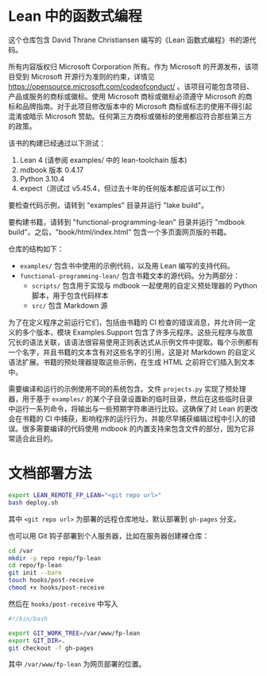 # Lean 中的函数式编程
这个仓库包含 David Thrane Christiansen 编写的《Lean 函数式编程》书的源代码。

所有内容版权归 Microsoft Corporation 所有。作为 Microsoft 的开源发布，该项目受到 Microsoft 开源行为准则的约束，详情见 https://opensource.microsoft.com/codeofconduct/ 。该项目可能包含项目、产品或服务的商标或徽标。使用 Microsoft 商标或徽标必须遵守 Microsoft 的商标和品牌指南。对于此项目修改版本中的 Microsoft 商标或标志的使用不得引起混淆或暗示 Microsoft 赞助。任何第三方商标或徽标的使用都应符合那些第三方的政策。

该书的构建已经通过以下测试：

1. Lean 4 (请参阅 examples/ 中的 lean-toolchain 版本)
2. mdbook 版本 0.4.17
3. Python 3.10.4
4. expect（测试过 v5.45.4，但过去十年的任何版本都应该可以工作）

要检查代码示例，请转到 "examples" 目录并运行 "lake build"。

要构建书籍，请转到 "functional-programming-lean" 目录并运行 "mdbook build"。之后，"book/html/index.html" 包含一个多页面网页版的书籍。

仓库的结构如下：
* `examples/` 包含书中使用的示例代码，以及用 Lean 编写的支持代码。
* `functional-programming-lean/` 包含书籍文本的源代码。分为两部分：
  * `scripts/` 包含用于实现与 mdbook 一起使用的自定义预处理器的 Python 脚本，用于包含代码样本
  * `src/` 包含 Markdown 源

为了在定义程序之前运行它们，包括由书籍的 CI 检查的错误消息，并允许同一定义的多个版本，模块 Examples.Support 包含了许多元程序。这些元程序与故意冗长的语法关联，该语法很容易使用正则表达式从示例文件中提取。每个示例都有一个名字，并且书籍的文本含有对这些名字的引用，这是对 Markdown 的自定义语法扩展。书籍的预处理器提取这些示例，在生成 HTML 之前将它们插入到文本中。

需要编译和运行的示例使用不同的系统包含。文件 `projects.py` 实现了预处理器，用于基于 `examples/` 的某个子目录设置新的临时目录，然后在这些临时目录中运行一系列命令，将输出与一些预期字符串进行比较。这确保了对 Lean 的更改会在书籍的 CI 中捕获，影响程序的运行行为，并能尽早捕获编辑过程中引入的错误。很多需要编译的代码使用 mdbook 的内置支持来包含文件的部分，因为它非常适合此目的。


# 文档部署方法

```bash
export LEAN_REMOTE_FP_LEAN="<git repo url>"
bash deploy.sh
```

其中 `<git repo url>` 为部署的远程仓库地址，默认部署到 `gh-pages` 分支。

也可以用 Git 钩子部署到个人服务器，比如在服务器创建裸仓库：

```bash
cd /var
mkdir -p repo repo/fp-lean
cd repo/fp-lean
git init --bare
touch hooks/post-receive
chmod +x hooks/post-receive
```

然后在 `hooks/post-receive` 中写入

```bash
#!/bin/bash

export GIT_WORK_TREE=/var/www/fp-lean
export GIT_DIR=.
git checkout -f gh-pages
```

其中 `/var/www/fp-lean` 为网页部署的位置。